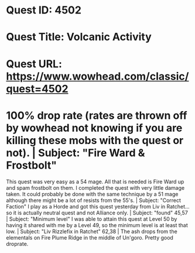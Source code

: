 # Quest ID: 4502
# Quest Title: Volcanic Activity
# Quest URL: https://www.wowhead.com/classic/quest=4502
# 100% drop rate (rates are thrown off by wowhead not knowing if you are killing these mobs with the quest or not). | Subject: "Fire Ward & Frostbolt"
This quest was very easy as a 54 mage. All that is needed is Fire Ward up and spam frostbolt on them. I completed the quest with very little damage taken. It could probably be done with the same technique by a 51 mage although there might be a lot of resists from the 55's. | Subject: "Correct Faction"
I play as a Horde and got this quest yesterday from Liv in Ratchet... so it is actually neutral quest and not Alliance only. | Subject: "found"
45,57 | Subject: "Minimum level"
I was able to attain this quest at Level 50 by having it shared with me by a Level 49, so the minimum level is at least that low. | Subject: "Liv Rizzlefix in Ratchet"
62,38 | The ash drops from the elementals on Fire Plume Ridge in the middle of Un'goro. Pretty good droprate.